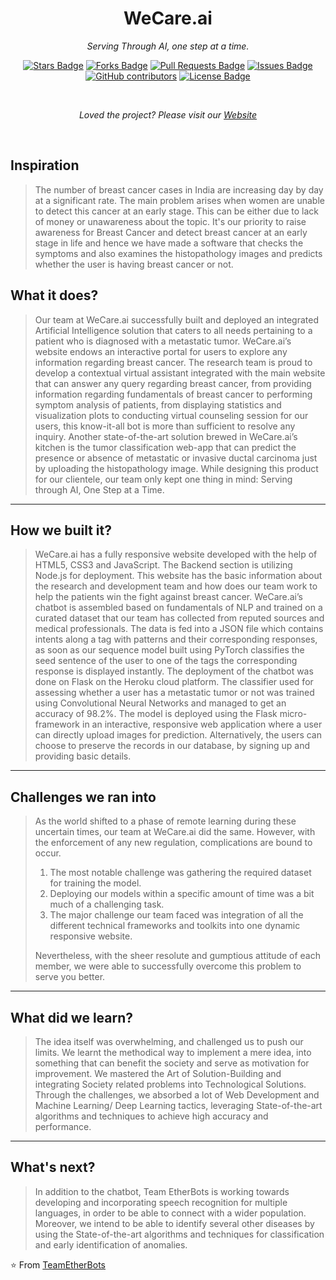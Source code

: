 <h1 align="center">WeCare.ai</h1>
<p align="center"><i>Serving Through AI, one step at a time.</i></p>
<div align="center"><p align="center">
  <a href="https://github.com/devangi2000/TeamEtherBots/"><img src="https://img.shields.io/github/stars/devangi2000/TeamEtherBots" alt="Stars Badge"/></a>
  <a href="https://github.com/devangi2000/TeamEtherBots/"><img src="https://img.shields.io/github/forks/devangi2000/TeamEtherBots" alt="Forks Badge"/></a>
  <a href="https://github.com/devangi2000/TeamEtherBots/pulls"><img src="https://img.shields.io/github/issues-pr/devangi2000/TeamEtherBots" alt="Pull Requests Badge"/></a>
  <a href="https://github.com/devangi2000/TeamEtherBots/issues"><img src="https://img.shields.io/github/issues/devangi2000/TeamEtherBots" alt="Issues Badge"/></a>
  <a href="https://github.com/devangi2000/TeamEtherBots/graphs/contributors"><img alt="GitHub contributors" src="https://img.shields.io/github/contributors/devangi2000/TeamEtherBots"></a>
  <a href="https://github.com/devangi2000/TeamEtherBots/blob/master/LICENSE"><img src="https://img.shields.io/github/license/devangi2000/TeamEtherBots?color=2b9348" alt="License   Badge"/></a></p>
</div>
<br>
<p align="center"><i>Loved the project? Please visit our <a href="#">Website</a></i></p>
<br>

## Inspiration
>The number of breast cancer cases in India are increasing day by day at a significant rate. The main problem arises when women are unable to detect this cancer at an early stage. This can be either due to lack of money or unawareness about the topic. It's our priority to raise awareness for Breast Cancer and detect breast cancer at an early stage in life and hence we have made a software that checks the symptoms and also examines the histopathology images and predicts whether the user is having breast cancer or not. 


## What it does? 

>Our team at WeCare.ai successfully built and deployed an integrated Artificial Intelligence solution that caters to all needs pertaining to a patient who is diagnosed with a metastatic tumor. WeCare.ai’s website endows an interactive portal for users to explore any information regarding breast cancer. The research team is proud to develop a contextual virtual assistant integrated with the main website that can answer any query regarding breast cancer, from providing information regarding fundamentals of breast cancer to performing symptom analysis of patients, from displaying statistics and visualization plots to conducting virtual counseling session for our users, this know-it-all bot is more than sufficient to resolve any inquiry. Another state-of-the-art solution brewed in WeCare.ai’s kitchen is the tumor classification web-app that can predict the presence or absence of metastatic or invasive ductal carcinoma just by uploading the histopathology image. While designing this product for our clientele, our team only kept one thing in mind: Serving through AI, One Step at a Time.

----------------

## How we built it? 

>WeCare.ai has a fully responsive website developed with the help of HTML5, CSS3 and JavaScript. The Backend section is utilizing Node.js for deployment. This website has the basic information about the research and development team and how does our team work to help the patients win the fight against breast cancer. WeCare.ai’s chatbot is assembled based on fundamentals of NLP and trained on a curated dataset that our team has collected from reputed sources and medical professionals. The data is fed into a JSON file which contains intents along a tag with patterns and their corresponding responses, as soon as our sequence model built using PyTorch classifies the seed sentence of the user to one of the tags the corresponding response is displayed instantly. The deployment of the chatbot was done on Flask on the Heroku cloud platform. The classifier used for assessing whether a user has a metastatic tumor or not was trained using Convolutional Neural Networks and managed to get an accuracy of 98.2%. The model is deployed using the Flask micro-framework in an interactive, responsive web application where a user can directly upload images for prediction. Alternatively, the users can choose to preserve the records in our database, by signing up and providing basic details.

---------------
## Challenges we ran into
>As the world shifted to a phase of remote learning during these uncertain times, our team at WeCare.ai did the same. However, with the enforcement of any new regulation, complications are bound to occur.
> <ol>
><li> The most notable challenge was gathering the required dataset for training the model.</li>
><li> Deploying our models within a specific amount of time was a bit much of a challenging task.</li>
><li> The major challenge our team faced was integration of all the different technical frameworks and toolkits into one dynamic responsive website. </li>
></ol>
>Nevertheless, with the sheer resolute and gumptious attitude of each member, we were able to successfully overcome this problem to serve you better.
---------------

## What did we learn?
>The idea itself was overwhelming, and challenged us to push our limits. We learnt the methodical way to implement a mere idea, into something that can benefit the society and serve as motivation for improvement. We mastered the Art of Solution-Building and integrating Society related problems into Technological Solutions. Through the challenges, we absorbed a lot of Web Development and Machine Learning/ Deep Learning tactics, leveraging State-of-the-art algorithms and techniques to achieve high accuracy and performance.

---------------

## What's next?
>In addition to the chatbot, Team EtherBots is working towards developing and incorporating speech recognition for multiple languages, in order to be able to connect with a wider population.
Moreover, we intend to be able to identify several other diseases by using the State-of-the-art algorithms and techniques for classification and early identification of anomalies.


⭐ From [TeamEtherBots](https://github.com/devangi2000/TeamEtherBots)  
